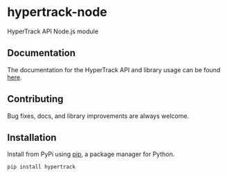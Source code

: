 # hypertrack-node

HyperTrack API Node.js module

## Documentation

The documentation for the HyperTrack API and library usage can be found [here](https://docs.hypertrack.com/#references-apis).

## Contributing

Bug fixes, docs, and library improvements are always welcome. 

## Installation

Install from PyPi using [pip](http://www.pip-installer.org/en/latest/), a
package manager for Python.

    pip install hypertrack
